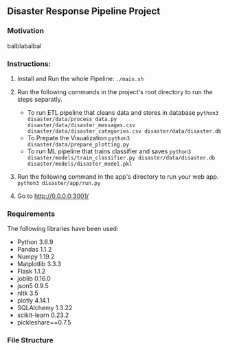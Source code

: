 ## Disaster Response Pipeline Project
### Motivation
balblabalbal

### Instructions:

1. Install and Run the whole Pipeline:
`./main.sh`
1. Run the following commands in the project's root directory to run the steps separatly.

    - To run ETL pipeline that cleans data and stores in database
        `python3 disaster/data/process_data.py disaster/data/disaster_messages.csv disaster/data/disaster_categories.csv disaster/data/disaster.db`
     - To Prepate the Visualization
        `python3 disaster/data/prepare_plotting.py`
    - To run ML pipeline that trains classifier and saves
        `python3 disaster/models/train_classifier.py disaster/data/disaster.db disaster/models/disaster_model.pkl`
   
        

2. Run the following command in the app's directory to run your web app.
    `python3 disaster/app/run.py`

3. Go to http://0.0.0.0:3001/

### Requirements
The following libraries have been used:
*  Python 3.6.9
*  Pandas 1.1.2
*  Numpy 1.19.2
*  Matplotlib 3.3.3
*  Flask 1.1.2
*  joblib 0.16.0
*  json5 0.9.5
*  nltk 3.5
*  plotly 4.14.1
*  SQLAlchemy 1.3.22
*  scikit-learn 0.23.2
*  pickleshare==0.7.5

### File Structure




